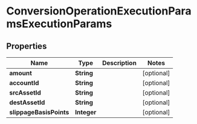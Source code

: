 

# ConversionOperationExecutionParamsExecutionParams


## Properties

| Name | Type | Description | Notes |
|------------ | ------------- | ------------- | -------------|
|**amount** | **String** |  |  [optional] |
|**accountId** | **String** |  |  [optional] |
|**srcAssetId** | **String** |  |  [optional] |
|**destAssetId** | **String** |  |  [optional] |
|**slippageBasisPoints** | **Integer** |  |  [optional] |



